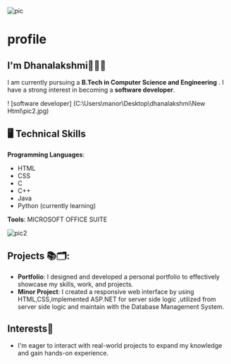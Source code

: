 ![pic](https://github.com/user-attachments/assets/139a4ce2-b4ff-4463-815e-a01fd2b8ba21)
# profile
## I'm Dhanalakshmi👋🏻😊

I am currently pursuing a **B.Tech in Computer Science and Engineering** . I have a strong interest in becoming a **software developer**. 

! [software developer] (C:\Users\manor\Desktop\dhanalakshmi\New Html\pic2.jpg)

## 🖥️ Technical Skills
**Programming Languages**:
- HTML
- CSS
 - C
  - C++
  - Java
  - Python (currently learning)


  **Tools**: MICROSOFT OFFICE SUITE

![pic2](https://github.com/user-attachments/assets/47afeae1-40a9-42ba-9173-ea2e37f5133b)

## Projects 📚🗂️:
- **Portfolio**:
             I designed and developed a personal portfolio to effectively showcase my skills, work, and projects.
- **Minor Project**: 
           I created a responsive web interface by using HTML,CSS,implemented ASP.NET for server side logic ,utilized from
server side logic and maintain with the Database Management System.
## Interests🚀
- I'm eager to interact with real-world projects to expand my knowledge and gain hands-on experience.


